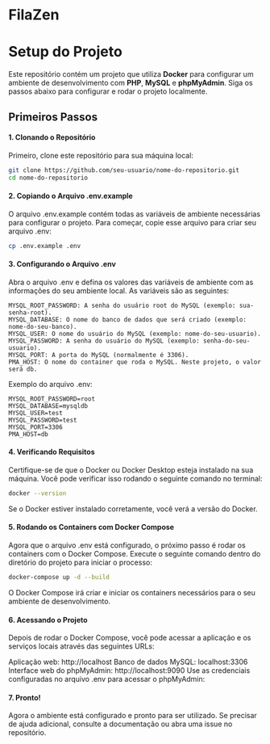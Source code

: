# FilaZen


# Setup do Projeto

Este repositório contém um projeto que utiliza **Docker** para configurar um ambiente de desenvolvimento com **PHP**, **MySQL** e **phpMyAdmin**. Siga os passos abaixo para configurar e rodar o projeto localmente.

## Primeiros Passos

#### 1. Clonando o Repositório

Primeiro, clone este repositório para sua máquina local:

```bash
git clone https://github.com/seu-usuario/nome-do-repositorio.git
cd nome-do-repositorio
```

#### 2. Copiando o Arquivo .env.example
O arquivo .env.example contém todas as variáveis de ambiente necessárias para configurar o projeto. Para começar, copie esse arquivo para criar seu arquivo .env:

```bash
cp .env.example .env
```

#### 3. Configurando o Arquivo .env
Abra o arquivo .env e defina os valores das variáveis de ambiente com as informações do seu ambiente local. As variáveis são as seguintes:

```
MYSQL_ROOT_PASSWORD: A senha do usuário root do MySQL (exemplo: sua-senha-root).
MYSQL_DATABASE: O nome do banco de dados que será criado (exemplo: nome-do-seu-banco).
MYSQL_USER: O nome do usuário do MySQL (exemplo: nome-do-seu-usuario).
MYSQL_PASSWORD: A senha do usuário do MySQL (exemplo: senha-do-seu-usuario).
MYSQL_PORT: A porta do MySQL (normalmente é 3306).
PMA_HOST: O nome do container que roda o MySQL. Neste projeto, o valor será db.
```

Exemplo do arquivo .env:
```
MYSQL_ROOT_PASSWORD=root
MYSQL_DATABASE=mysqldb
MYSQL_USER=test
MYSQL_PASSWORD=test
MYSQL_PORT=3306
PMA_HOST=db
```

#### 4. Verificando Requisitos
Certifique-se de que o Docker ou Docker Desktop esteja instalado na sua máquina. Você pode verificar isso rodando o seguinte comando no terminal:

```bash
docker --version
```
Se o Docker estiver instalado corretamente, você verá a versão do Docker.

#### 5. Rodando os Containers com Docker Compose
Agora que o arquivo .env está configurado, o próximo passo é rodar os containers com o Docker Compose. Execute o seguinte comando dentro do diretório do projeto para iniciar o processo:

```bash
docker-compose up -d --build
```

O Docker Compose irá criar e iniciar os containers necessários para o seu ambiente de desenvolvimento.

#### 6. Acessando o Projeto
Depois de rodar o Docker Compose, você pode acessar a aplicação e os serviços locais através das seguintes URLs:

Aplicação web: http://localhost
Banco de dados MySQL: localhost:3306
Interface web do phpMyAdmin: http://localhost:9090
Use as credenciais configuradas no arquivo .env para acessar o phpMyAdmin:

#### 7. Pronto!
Agora o ambiente está configurado e pronto para ser utilizado. Se precisar de ajuda adicional, consulte a documentação ou abra uma issue no repositório.
